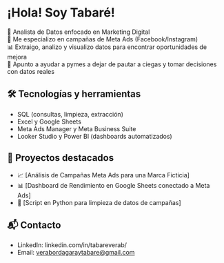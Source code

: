 # ¡Hola! Soy Tabaré!

🎯 Analista de Datos enfocado en Marketing Digital  
💼 Me especializo en campañas de Meta Ads (Facebook/Instagram)  
📊 Extraigo, analizo y visualizo datos para encontrar oportunidades de mejora  
🚀 Apunto a ayudar a pymes a dejar de pautar a ciegas y tomar decisiones con datos reales  

## 🛠 Tecnologías y herramientas
- SQL (consultas, limpieza, extracción)
- Excel y Google Sheets
- Meta Ads Manager y Meta Business Suite
- Looker Studio y Power BI (dashboards automatizados)

## 📂 Proyectos destacados
- 📈 [Análisis de Campañas Meta Ads para una Marca Ficticia]
- 📊 [Dashboard de Rendimiento en Google Sheets conectado a Meta Ads]
- 🧼 [Script en Python para limpieza de datos de campañas]

## 📬 Contacto
- LinkedIn: linkedin.com/in/tabareverab/
- Email: verabordagaraytabare@gmail.com
